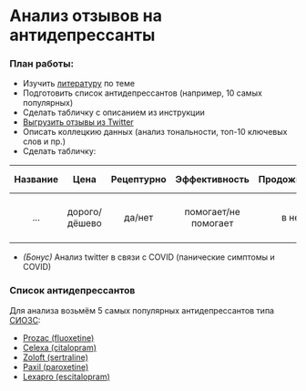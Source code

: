 # Анализ отзывов на антидепрессанты

### План работы: 
* Изучить [литературу](https://scholar.google.ru/scholar?q=antidepressants+analysis+scholar&hl=en&as_sdt=0&as_vis=1&oi=scholart) по теме
* Подготовить список антидепрессантов (например, 10 самых популярных)
* Сделать табличку с описанием из инструкции
* [Выгрузить отзывы из Twitter](https://drive.google.com/open?id=1OcO-5Ou9pvvfda-ywp0qtCchz5AFBVh3)
* Описать коллецкию данных (анализ тональности, топ-10 ключевых слов и пр.)
* Сделать табличку:  

| Название |      Цена     | Рецептурно |     Эффективность    | Продожительность |           Побочные действия           |  
|:--------:|:-------------:|:----------:|:--------------------:|:----------------:|:-------------------------------------:|  
|    ...   | дорого/дёшево |   да/нет   | помогает/не помогает |     в неделях    | частые, ближ. к тем, что в инструкции | 
* *(Бонус)* Анализ twitter в связи с COVID (панические симптомы и COVID)

### Cписок антидепрессантов
Для анализа возьмём 5 самых популярных антидепрессантов типа [СИОЗС](https://ru.wikipedia.org/wiki/Селективные_ингибиторы_обратного_захвата_серотонина):
* [Prozac (fluoxetine)](https://ru.wikipedia.org/wiki/Флуоксетин)
* [Celexa (citalopram)](https://ru.wikipedia.org/wiki/Циталопрам)
* [Zoloft (sertraline)](https://ru.wikipedia.org/wiki/Сертралин)
* [Paxil (paroxetine)](https://ru.wikipedia.org/wiki/Пароксетин)
* [Lexapro (escitalopram)](https://ru.wikipedia.org/wiki/Эсциталопрам)

